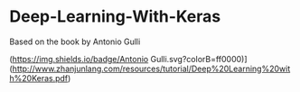 # Deep-Learning-With-Keras
Based on the book by Antonio Gulli

(https://img.shields.io/badge/Antonio Gulli.svg?colorB=ff0000)](http://www.zhanjunlang.com/resources/tutorial/Deep%20Learning%20with%20Keras.pdf)
